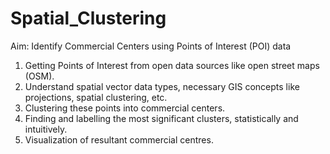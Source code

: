 # Spatial_Clustering
 Aim: Identify Commercial Centers using Points of Interest (POI) data
1. Getting Points of Interest from open data sources like open street maps (OSM). 
2. Understand spatial vector data types, necessary GIS concepts like projections, spatial clustering, etc.
3. Clustering these points into commercial centers. 
4. Finding and labelling the most significant clusters, statistically and intuitively. 
5. Visualization of resultant commercial centres. 
